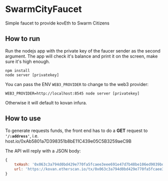 # SwarmCityFaucet

Simple faucet to provide kovEth to Swarm Citizens

## How to run

Run the nodejs app with the private key of the faucer sender as the second argument. The app will check it's balance and print it on the screen, make sure it's high enough.

```
npm install
node server [privatekey]
```

You can pass the ENV `WEB3_PROVIDER` to change to the web3 provider:

```
WEB3_PROVIDER=http://localhost:8545 node server [privatekey]
```

Otherwise it will default to kovan infura.

## How to use

To generate requests funds, the front end has to do a **GET** request to **`'/:address'`**, i.e. host.io/0xAb5801a7D398351b8bE11C439e05C5B3259aeC9B

The API will reply with a JSON body:

```js
{
    txHash: '0x063c3a794d0bd429e770fa5fcaee3eee691e47d7b48be106ed9039bdf4d7c866',
    url: 'https://kovan.etherscan.io/tx/0x063c3a794d0bd429e770fa5fcaee3eee691e47d7b48be106ed9039bdf4d7c866'
}
```
